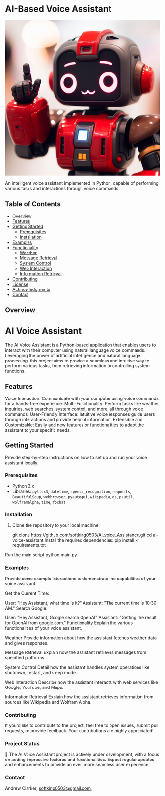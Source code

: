 # AI-Based Voice Assistant

![AI Voice Assistant Logo](assets/_c233194a-5906-4d00-b56a-ad7570d140d8.jpeg) <!-- Replace with a link to your project logo -->

An intelligent voice assistant implemented in Python, capable of performing various tasks and interactions through voice commands.

## Table of Contents
- [Overview](#overview)
- [Features](#features)
- [Getting Started](#getting-started)
  - [Prerequisites](#prerequisites)
  - [Installation](#installation)
- [Examples](#examples)
- [Functionality](#functionality)
  - [Weather](#weather)
  - [Message Retrieval](#message-retrieval)
  - [System Control](#system-control)
  - [Web Interaction](#web-interaction)
  - [Information Retrieval](#information-retrieval)
- [Contributing](#contributing)
- [License](#license)
- [Acknowledgments](#acknowledgments)
- [Contact](#contact)

## Overview

# AI Voice Assistant
The AI Voice Assistant is a Python-based application that enables users to interact with their computer using natural language voice commands. Leveraging the power of artificial intelligence and natural language processing, this project aims to provide a seamless and intuitive way to perform various tasks, from retrieving information to controlling system functions.


## Features

Voice Interaction: Communicate with your computer using voice commands for a hands-free experience.
Multi-Functionality: Perform tasks like weather inquiries, web searches, system control, and more, all through voice commands.
User-Friendly Interface: Intuitive voice responses guide users through interactions and provide helpful information.
Extensible and Customizable: Easily add new features or functionalities to adapt the assistant to your specific needs.

## Getting Started

Provide step-by-step instructions on how to set up and run your voice assistant locally.

### Prerequisites

- Python 3.x
- Libraries: `pyttsx3`, `datetime`, `speech_recognition`, `requests`, `BeautifulSoup`, `webbrowser`, `pyautogui`, `wikipedia`, `os`, `psutil`, `wolframalpha`, `time`, `fbchat`

### Installation

1. Clone the repository to your local machine:

   
   git clone https://github.com/softking0503/AI_voice_Assistance.git
   cd ai-voice-assistant
Install the required dependencies:
    pip install -r requirements.txt

Run the main script
    python main.py



### Examples
Provide some example interactions to demonstrate the capabilities of your voice assistant.

Get the Current Time:

User: "Hey Assistant, what time is it?"
Assistant: "The current time is 10:30 AM."
Search Google:

User: "Hey Assistant, Google search OpenAI"
Assistant: "Getting the result for OpenAI from google.com."
Functionality
Explain the various functionalities of your voice assistant.

Weather
Provide information about how the assistant fetches weather data and gives responses.

Message Retrieval
Explain how the assistant retrieves messages from specified platforms.

System Control
Detail how the assistant handles system operations like shutdown, restart, and sleep mode.

Web Interaction
Describe how the assistant interacts with web services like Google, YouTube, and Maps.

Information Retrieval
Explain how the assistant retrieves information from sources like Wikipedia and Wolfram Alpha.

### Contributing
If you'd like to contribute to the project, feel free to open issues, submit pull requests, or provide feedback. Your contributions are highly appreciated!

### Project Status
🚀 The AI Voice Assistant project is actively under development, with a focus on adding impressive features and functionalities. Expect regular updates and enhancements to provide an even more seamless user experience.

### Contact
Andrew Clarker,
softking0503@gmail.com,


